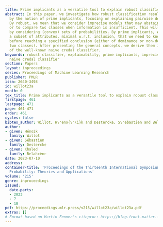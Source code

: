 ```yaml
---
title: Prime implicants as a versatile tool to explain robust classification
abstract: In this paper, we investigate how robust classification results can be explained
  by the notion of prime implicants, focusing on explaining pairwise dominance relations.
  By robust, we mean that we consider imprecise models that may abstain to classify
  or to compare two classes when information is insufficient. This will be reflected
  by considering (convex) sets of probabilities. By prime implicants, we understand
  a subset of attributes, minimal w.r.t. inclusion, that we need to know or specify
  before reaching a specified conclusion (either of dominance or non-dominance between
  two classes). After presenting the general concepts, we derive them in the case
  of the well-known naive credal classifier.
keywords: robust classifier, explainability, prime implicants, imprecise probabilities,
  naive credal classifier
section: Papers
layout: inproceedings
series: Proceedings of Machine Learning Research
publisher: PMLR
issn: 2640-3498
id: willot23a
month: 0
tex_title: Prime implicants as a versatile tool to explain robust classification
firstpage: 461
lastpage: 471
page: 461-471
order: 461
cycles: false
bibtex_author: Willot, H\'eno{\"\i}k and Destercke, S\'ebastien and Belahc\`ene, Khaled
author:
- given: Hénoı̈k
  family: Willot
- given: Sébastien
  family: Destercke
- given: Khaled
  family: Belahcène
date: 2023-07-10
address:
container-title: 'Proceedings of the Thirteenth International Symposium on Imprecise
  Probability: Theories and Applications'
volume: '215'
genre: inproceedings
issued:
  date-parts:
  - 2023
  - 7
  - 10
pdf: https://proceedings.mlr.press/v215/willot23a/willot23a.pdf
extras: []
# Format based on Martin Fenner's citeproc: https://blog.front-matter.io/posts/citeproc-yaml-for-bibliographies/
---
```

